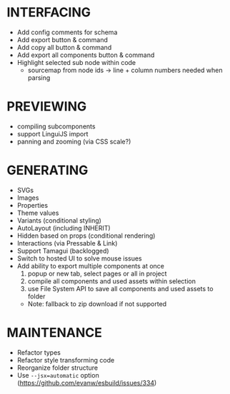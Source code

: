 # INTERFACING

- Add config comments for schema
- Add export button & command
- Add copy all button & command
- Add export all components button & command
- Highlight selected sub node within code
  - sourcemap from node ids -> line + column numbers needed when parsing


# PREVIEWING

- compiling subcomponents
- support LinguiJS import
- panning and zooming (via CSS scale?)


# GENERATING

- SVGs
- Images
- Properties
- Theme values
- Variants (conditional styling)
- AutoLayout (including INHERIT)
- Hidden based on props (conditional rendering)
- Interactions (via Pressable & Link)
- Support Tamagui (backlogged)
- Switch to hosted UI to solve mouse issues
- Add ability to export multiple components at once
  1. popup or new tab, select pages or all in project
  2. compile all components and used assets within selection
  3. use File System API to save all components and used assets to folder
    - Note: fallback to zip download if not supported


# MAINTENANCE

- Refactor types
- Refactor style transforming code
- Reorganize folder structure
- Use `--jsx=automatic` option (https://github.com/evanw/esbuild/issues/334)
